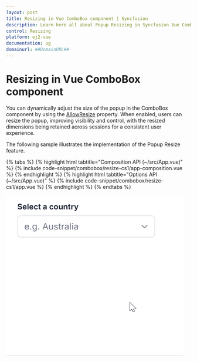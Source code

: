 ```yaml
---
layout: post
title: Resizing in Vue ComboBox component | Syncfusion
description: Learn here all about Popup Resizing in Syncfusion Vue ComboBox component of Syncfusion Essential JS 2 and more.
control: Resizing 
platform: ej2-vue
documentation: ug
domainurl: ##DomainURL##
---
```


# Resizing in Vue ComboBox component

You can dynamically adjust the size of the popup in the ComboBox component by using the [AllowResize](https://ej2.syncfusion.com/vue/documentation/api/combo-box/#allowresize) property. When enabled, users can resize the popup, improving visibility and control, with the resized dimensions being retained across sessions for a consistent user experience.

The following sample illustrates the implementation of the Popup Resize feature.

{% tabs %}
{% highlight html tabtitle="Composition API (~/src/App.vue)" %}
{% include code-snippet/combobox/resize-cs1/app-composition.vue %}
{% endhighlight %}
{% highlight html tabtitle="Options API (~/src/App.vue)" %}
{% include code-snippet/combobox/resize-cs1/app.vue %}
{% endhighlight %}
{% endtabs %}
        

![Disabled ComboBox Component](../images/combobox-resize.gif)